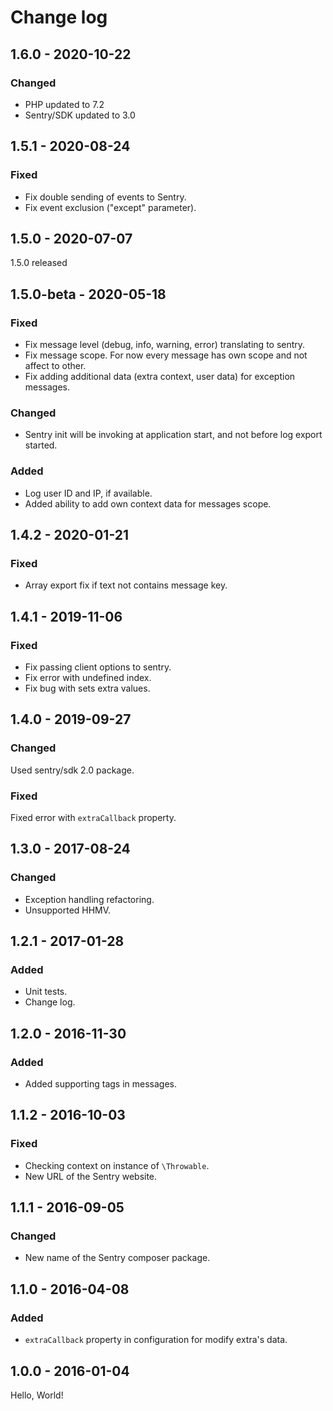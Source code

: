# Change log

## 1.6.0 - 2020-10-22
### Changed
* PHP updated to 7.2
* Sentry/SDK updated to 3.0

## 1.5.1 - 2020-08-24
### Fixed
* Fix double sending of events to Sentry.
* Fix event exclusion ("except" parameter).

## 1.5.0 - 2020-07-07
1.5.0 released

## 1.5.0-beta - 2020-05-18
### Fixed
* Fix message level (debug, info, warning, error) translating to sentry.
* Fix message scope. For now every message has own scope and not affect to other.
* Fix adding additional data (extra context, user data) for exception messages.
### Changed
* Sentry init will be invoking at application start, and not before log export started.
### Added
* Log user ID and IP, if available.
* Added ability to add own context data for messages scope.

## 1.4.2 - 2020-01-21
### Fixed
* Array export fix if text not contains message key.

## 1.4.1 - 2019-11-06
### Fixed
* Fix passing client options to sentry.
* Fix error with undefined index.
* Fix bug with sets extra values.

## 1.4.0 - 2019-09-27
### Changed
Used sentry/sdk 2.0 package.

### Fixed
Fixed error with `extraCallback` property.

## 1.3.0 - 2017-08-24
### Changed
* Exception handling refactoring.
* Unsupported HHMV.

## 1.2.1 - 2017-01-28
### Added
* Unit tests.
* Change log.

## 1.2.0 - 2016-11-30
### Added
* Added supporting tags in messages.

## 1.1.2 - 2016-10-03
### Fixed
* Checking context on instance of `\Throwable`.
* New URL of the Sentry website.

## 1.1.1 - 2016-09-05
### Changed
* New name of the Sentry composer package.

## 1.1.0 - 2016-04-08
### Added
* `extraCallback` property in configuration for modify extra's data.

## 1.0.0 - 2016-01-04
Hello, World!
